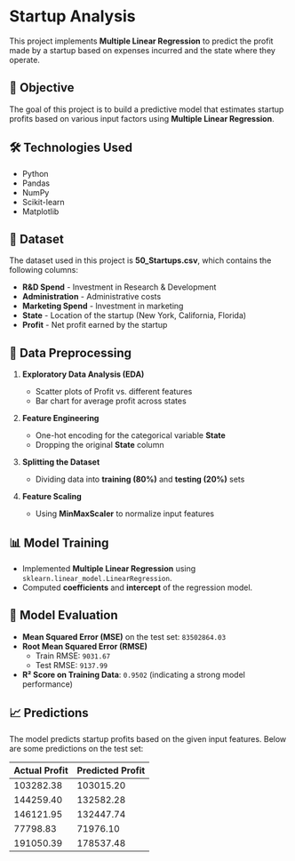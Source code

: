 # Startup Analysis

This project implements **Multiple Linear Regression** to predict the profit made by a startup based on expenses incurred and the state where they operate.

## 📌 Objective
The goal of this project is to build a predictive model that estimates startup profits based on various input factors using **Multiple Linear Regression**.

## 🛠️ Technologies Used
- Python
- Pandas
- NumPy
- Scikit-learn
- Matplotlib

## 📂 Dataset
The dataset used in this project is **50_Startups.csv**, which contains the following columns:
- **R&D Spend** - Investment in Research & Development
- **Administration** - Administrative costs
- **Marketing Spend** - Investment in marketing
- **State** - Location of the startup (New York, California, Florida)
- **Profit** - Net profit earned by the startup

## 🔄 Data Preprocessing
1. **Exploratory Data Analysis (EDA)**
   - Scatter plots of Profit vs. different features
   - Bar chart for average profit across states

2. **Feature Engineering**
   - One-hot encoding for the categorical variable **State**
   - Dropping the original **State** column

3. **Splitting the Dataset**
   - Dividing data into **training (80%)** and **testing (20%)** sets

4. **Feature Scaling**
   - Using **MinMaxScaler** to normalize input features

## 📊 Model Training
- Implemented **Multiple Linear Regression** using `sklearn.linear_model.LinearRegression`.
- Computed **coefficients** and **intercept** of the regression model.

## 🎯 Model Evaluation
- **Mean Squared Error (MSE)** on the test set: `83502864.03`
- **Root Mean Squared Error (RMSE)**
  - Train RMSE: `9031.67`
  - Test RMSE: `9137.99`
- **R² Score on Training Data**: `0.9502` (indicating a strong model performance)

## 📈 Predictions
The model predicts startup profits based on the given input features. Below are some predictions on the test set:

| Actual Profit | Predicted Profit |
|--------------|----------------|
| 103282.38   | 103015.20      |
| 144259.40   | 132582.28      |
| 146121.95   | 132447.74      |
| 77798.83    | 71976.10       |
| 191050.39   | 178537.48      |
